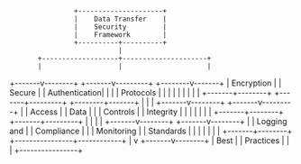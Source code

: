                     +---------------------+
                    |    Data Transfer    |
                    |    Security         |
                    |    Framework        |
                    +----------+----------+
                               |
           +-------------------+---------------------+
           |                   |                     |
   +-------v--------+  +-------v---------+  +--------v-------+
   |  Encryption    |  |  Secure         |  |  Authentication|
   |                |  |  Protocols      |  |                |
   |                |  |                 |  |                |
   +-------+--------+  +-------+---------+  +--------+-------+
           |                   |                     |
   +-------v--------+  +-------v---------+           |
   |  Access        |  |  Data           |           |
   |  Controls      |  |  Integrity      |           |
   |                |  |                 |           |
   +-------+--------+  +-------+---------+           |
           |                   |                     |
   +-------v--------+  +-------v--------+            |
   |  Logging and   |  |  Compliance    |            |
   |  Monitoring    |  |  Standards     |            |
   |                |  |                |            |
   +-------+--------+  +----------------+------------+
           |
           v
   +-------v--------+
   |   Best         |
   |   Practices    |
   |                |
   +----------------+
   
